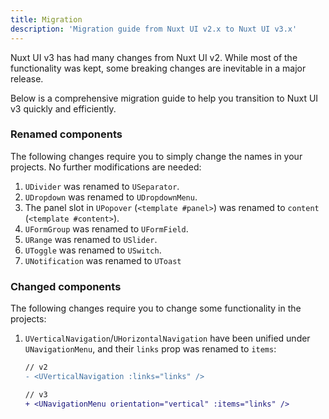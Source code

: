 ```yaml
---
title: Migration
description: 'Migration guide from Nuxt UI v2.x to Nuxt UI v3.x'
---
```


Nuxt UI v3 has had many changes from Nuxt UI v2. While most of the functionality was kept, some breaking changes are inevitable in a major release.

Below is a comprehensive migration guide to help you transition to Nuxt UI v3 quickly and efficiently.

### Renamed components
The following changes require you to simply change the names in your projects. No further modifications are needed:

1. `UDivider` was renamed to `USeparator`.
2. `UDropdown` was renamed to `UDropdownMenu`.
3. The panel slot in `UPopover` (`<template #panel>`) was renamed to `content` (`<template #content>`).
4. `UFormGroup` was renamed to `UFormField`.
5. `URange` was renamed to `USlider`.
6. `UToggle` was renamed to `USwitch`.
7. `UNotification` was renamed to `UToast`

### Changed components
The following changes require you to change some functionality in the projects:

1. `UVerticalNavigation`/`UHorizontalNavigation` have been unified under `UNavigationMenu`, and their `links` prop was renamed to `items`:

   ```diff
   // v2
   - <UVerticalNavigation :links="links" />

   // v3
   + <UNavigationMenu orientation="vertical" :items="links" />
  ```
